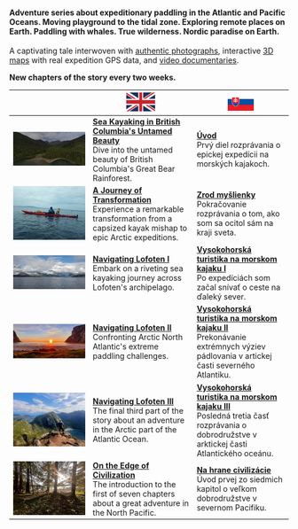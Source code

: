 <div class="fb-share-button"
	data-href="{{ page.url | absolute_url }}" 
	data-layout="button_count"
    style="float: none;">
</div>

#### Adventure series about expeditionary paddling in the Atlantic and Pacific Oceans. Moving playground to the tidal zone. Exploring remote places on Earth. Paddling with whales. True wilderness. Nordic paradise on Earth. 

A captivating tale interwoven with [authentic photographs](https://www.instagram.com/danubekayaker/), interactive [3D maps](https://www.google.com/earth/studio/) with real expedition GPS data, and [video documentaries](/movies).

**New chapters of the story every two weeks.**

|  | <a href="/en/blog"><img src="/assets/img/uk.png" width="30%"></a> | <a href="/sk/blog"><img src="/assets/img/slovakia.png" width="30%"></a> |
| --- | --- | --- |
| ![1](/assets/img/bc2023_01_tile.jpg) | **[Sea Kayaking in British Columbia's Untamed Beauty](/en/blog/BetweenGiantsWavesIntroduction/)**<br>Dive into the untamed beauty of British Columbia's Great Bear Rainforest. | **[Úvod](/sk/blog/tag/bc2023-01)**<br>Prvý diel rozprávania o epickej expedícii na morských kajakoch. |
| ![2](/assets/img/20190511_125055.jpeg) | **[A Journey of Transformation](/en/blog/BetweenGiantsWavesTransformation/)**<br>Experience a remarkable transformation from a capsized kayak mishap to epic Arctic expeditions. | **[Zrod myšlienky](/sk/blog/samnakrajisveta-zrodmyslienky)**<br>Pokračovanie rozprávania o tom, ako som sa ocitol sám na kraji sveta. |
| ![3](/assets/img/20210801_174653.jpeg) | **[Navigating Lofoten I](/en/blog/BetweenGiantsWavesLofotenI/)**<br>Embark on a riveting sea kayaking journey across Lofoten's archipelago. | **[Vysokohorská turistika na morskom kajaku I](/sk/blog/samnakrajisveta-lofoty)**<br>Po expedíciách som začal snívať o ceste na ďaleký sever. |
| ![4](/assets/img/20210807_220729.jpeg) | **[Navigating Lofoten II](/en/blog/BetweenGiantsWavesLofotenII/)**<br>Confronting Arctic North Atlantic's extreme paddling challenges. | **[Vysokohorská turistika na morskom kajaku II](/sk/blog/samnakrajisveta-lofoty2)**<br>Prekonávanie extrémnych výziev pádlovania v artickej časti severného Atlantiku. |
| ![5](/assets/img/20210808_171634.jpeg) | **[Navigating Lofoten III](/en/blog/BetweenGiantsWavesLofotenIII/)**<br>The final third part of the story about an adventure in the Arctic part of the Atlantic Ocean. | **[Vysokohorská turistika na morskom kajaku III](/sk/blog/samnakrajisveta-lofoty3)**<br>Posledná tretia časť rozprávania o dobrodružstve v arktickej časti Atlantického oceánu. |
| ![6](/assets/img/IMG_4629.jpg) | **[On the Edge of Civilization](/en/blog/BetweenGiants01/)**<br>The introduction to the first of seven chapters about a great adventure in the North Pacific. | **[Na hrane civilizácie](/sk/blog/samnakrajisveta-bc01)**<br>Úvod prvej zo siedmich kapitol o veľkom dobrodružstve v severnom Pacifiku. |

<div class="fb-share-button"
	data-href="{{ page.url | absolute_url }}" 
	data-layout="button_count"
    style="float: right;">
</div>